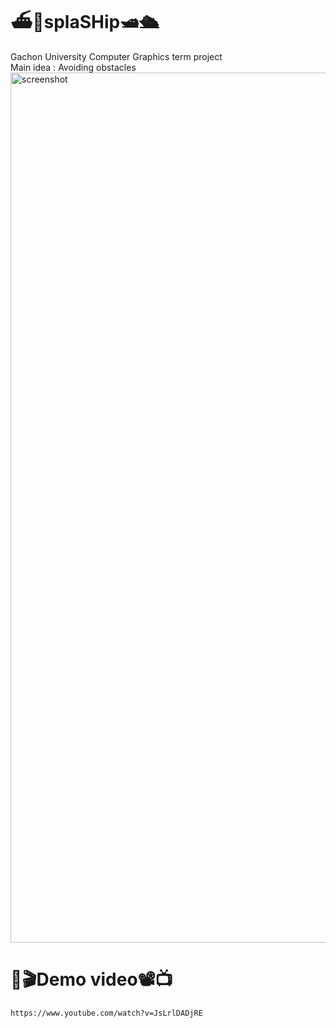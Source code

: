 # ⛴🚢splaSHip🛥🛳
Gachon University Computer Graphics term project<br>
Main idea : Avoiding obstacles
<img width="1392" alt="screenshot" src="https://user-images.githubusercontent.com/90844568/201586825-32fd0d91-be06-4456-92e5-b5e6ad899c23.png">

# 🎥🎬Demo video📽📺
```xml
https://www.youtube.com/watch?v=JsLrlDADjRE
```
